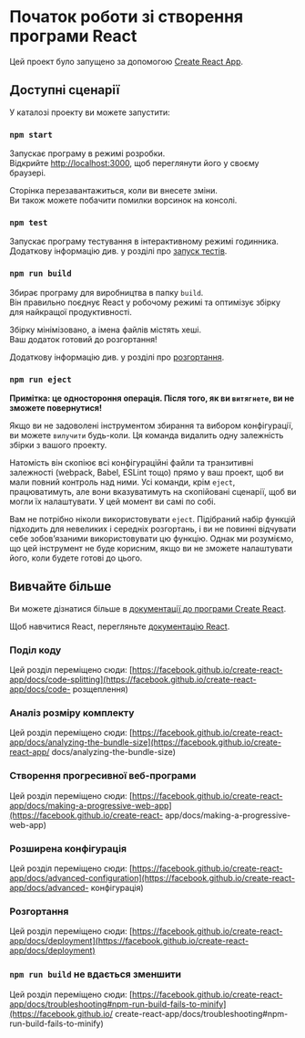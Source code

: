 # Початок роботи зі створення програми React

Цей проект було запущено за допомогою [Create React App](https://github.com/facebook/create-react-app).

## Доступні сценарії

У каталозі проекту ви можете запустити:

### `npm start`

Запускає програму в режимі розробки.\
Відкрийте [http://localhost:3000](http://localhost:3000), щоб переглянути його у своєму браузері.

Сторінка перезавантажиться, коли ви внесете зміни.\
Ви також можете побачити помилки ворсинок на консолі.

### `npm test`

Запускає програму тестування в інтерактивному режимі годинника.\
Додаткову інформацію див. у розділі про [запуск тестів](https://facebook.github.io/create-react-app/docs/running-tests).

### `npm run build`

Збирає програму для виробництва в папку `build`.\
Він правильно поєднує React у робочому режимі та оптимізує збірку для найкращої продуктивності.

Збірку мінімізовано, а імена файлів містять хеші.\
Ваш додаток готовий до розгортання!

Додаткову інформацію див. у розділі про [розгортання](https://facebook.github.io/create-react-app/docs/deployment).

### `npm run eject`

**Примітка: це одностороння операція. Після того, як ви `витягнете`, ви не зможете повернутися!**

Якщо ви не задоволені інструментом збирання та вибором конфігурації, ви можете `вилучити` будь-коли. Ця команда видалить одну залежність збірки з вашого проекту.

Натомість він скопіює всі конфігураційні файли та транзитивні залежності (webpack, Babel, ESLint тощо) прямо у ваш проект, щоб ви мали повний контроль над ними. Усі команди, крім `eject`, працюватимуть, але вони вказуватимуть на скопійовані сценарії, щоб ви могли їх налаштувати. У цей момент ви самі по собі.

Вам не потрібно ніколи використовувати `eject`. Підібраний набір функцій підходить для невеликих і середніх розгортань, і ви не повинні відчувати себе зобов’язаними використовувати цю функцію. Однак ми розуміємо, що цей інструмент не буде корисним, якщо ви не зможете налаштувати його, коли будете готові до цього.

## Вивчайте більше

Ви можете дізнатися більше в [документації до програми Create React](https://facebook.github.io/create-react-app/docs/getting-started).

Щоб навчитися React, перегляньте [документацію React](https://reactjs.org/).

### Поділ коду

Цей розділ переміщено сюди: [https://facebook.github.io/create-react-app/docs/code-splitting](https://facebook.github.io/create-react-app/docs/code- розщеплення)

### Аналіз розміру комплекту

Цей розділ переміщено сюди: [https://facebook.github.io/create-react-app/docs/analyzing-the-bundle-size](https://facebook.github.io/create-react-app/ docs/analyzing-the-bundle-size)

### Створення прогресивної веб-програми

Цей розділ переміщено сюди: [https://facebook.github.io/create-react-app/docs/making-a-progressive-web-app](https://facebook.github.io/create-react- app/docs/making-a-progressive-web-app)

### Розширена конфігурація

Цей розділ переміщено сюди: [https://facebook.github.io/create-react-app/docs/advanced-configuration](https://facebook.github.io/create-react-app/docs/advanced- конфігурація)

### Розгортання

Цей розділ переміщено сюди: [https://facebook.github.io/create-react-app/docs/deployment](https://facebook.github.io/create-react-app/docs/deployment)

### `npm run build` не вдається зменшити

Цей розділ переміщено сюди: [https://facebook.github.io/create-react-app/docs/troubleshooting#npm-run-build-fails-to-minify](https://facebook.github.io/ create-react-app/docs/troubleshooting#npm-run-build-fails-to-minify)
